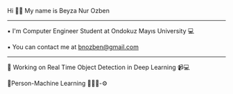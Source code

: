Hi 👋🏻 My name is Beyza Nur Ozben

-------------------------------
▪ I'm Computer Engineer Student at Ondokuz Mayıs University 💻

▪ You can contact me at bnozben@gmail.com

--------------------------------

🔸 Working on Real Time Object Detection in Deep Learning 📹💻

🔸Person-Machine Learning 👩🏻‍💻-⚙

